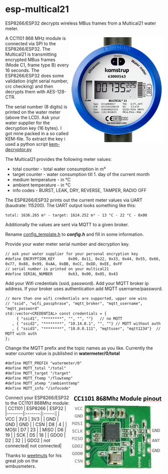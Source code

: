 # esp-multical21
ESP8266/ESP32 decrypts wireless MBus frames from a Multical21 water meter.

<img align="right" src="multical21.png" alt="Multical21" width="300"/>
A CC1101 868 MHz module is connected via SPI to the ESP8266/ESP32.
The Multical21 is transmitting encrypted MBus frames (Mode C1, frame type B) every 16 seconds.
The ESP8266/ESP32 does some validation (right serial number, crc checking) and then
decrypts them with AES-128-CTR.

The serial number (8 digits) is printed on the water meter (above the LCD).
Ask your water supplier for the decryption key (16 bytes). I got mine packed in a so called
KEM-file. To extract the key i used a python script [kem-decryptor.py](https://gist.github.com/mbursa/caa654a01b9e804ad44d1f00208a2490)


The Multical21 provides the following meter values:
<ul>
<li> total counter - total water consumption in m³
<li> target counter - water consumption till 1. day of the current month
<li> medium temperature - in °C
<li> ambient temperature - in °C
<li> info codes - BURST, LEAK, DRY, REVERSE, TAMPER, RADIO OFF
</ul>

The ESP8266/ESP32 prints out the current meter values via UART (baudrate: 115200). 
The UART output looks something like this:
```
total: 1636.265 m³ - target: 1624.252 m³ - 13 °C - 22 °C - 0x00
```
Additionally the values are sent via MQTT to a given broker.

Rename [config_template.h](include/config_template.h) to _**config.h**_ and fill in some information.

Provide your water meter serial number and decryption key.

```
// ask your water supplier for your personal encryption key 
#define ENCRYPTION_KEY      0x00, 0x11, 0x22, 0x33, 0x44, 0x55, 0x66, 0x77, 0x88, 0x99, 0xAA, 0xBB, 0xCC, 0xDD, 0xEE, 0xFF
// serial number is printed on your multical21
#define SERIAL_NUMBER       0x63, 0x00, 0x05, 0x43
```

Add your Wifi credentials (ssid, password). Add your MQTT broker ip address. If your
broker uses authentication add MQTT username/password. 

```
// more than one wifi credentials are supported, upper one wins
// "ssid", "wifi_passphrase", "mqtt_broker", "mqtt_username", "mqtt_password"
std::vector<CREDENTIAL> const credentials = {
     { "ssid1", "********", "", "", ""}   // no MQTT
   , { "ssid2", "********", "10.14.0.1", "", ""} // MQTT without auth
   , { "ssid3", "********", "10.0.0.111", "mqttuser", "mqtt1234"}  // MQTT with auth
};
```

Change the MQTT prefix and the topic names as you like. Currently the water counter value
is published in **watermeter/0/total**
```
#define MQTT_PREFIX "watermeter/0" 
#define MQTT_total "/total"
#define MQTT_target "/target"
#define MQTT_ftemp "/flowtemp"
#define MQTT_atemp "/ambienttemp"
#define MQTT_info "/infocode"
```

<img align="right" src="CC1101 868MHz pinout.png" alt="CC1101" width="300"/>

Connect your ESP8266/ESP32 to the CC1101 868Mhz module:
| CC1101 | ESP8266 | ESP32 |
|--------|:-------:|:-----:|
| VCC    | 3V3     | 3V3   |
| GND    | GND     | GND   |
| CSN    | D8      | 4     |
| MOSI   | D7      | 23    |
| MISO   | D6      | 19    |
| SCK    | D5      | 18    |
| GDO0   | D2      | 32    |
| GDO2   | not connected| not connected|

Thanks to [weetmuts](https://github.com/weetmuts) for his great job on the wmbusmeters.
